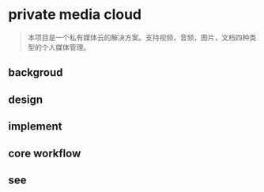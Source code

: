 # private media cloud
   > 本项目是一个私有媒体云的解决方案。支持视频，音频，图片，文档四种类型的个人媒体管理。

## backgroud



## design

## implement

## core workflow

## see
